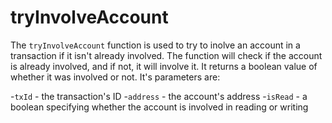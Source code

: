 # tryInvolveAccount

The `tryInvolveAccount` function is used to try to inolve an account in a transaction if it isn't already involved. The function will check if the account is already involved, and if not, it will involve it. It returns a boolean value of whether it was involved or not.  It's parameters are:

-`txId` - the transaction's ID
-`address` - the account's address
-`isRead` - a boolean specifying whether the account is involved in reading or writing

